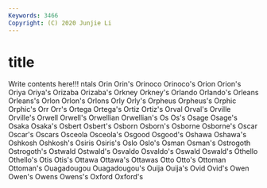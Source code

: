 ```yaml
---
Keywords: 3466
Copyright: (C) 2020 Junjie Li
---
```


# title

Write contents here!!!
ntals 
Orin 
Orin's 
Orinoco
Orinoco's 
Orion 
Orion's 
Oriya 
Oriya's 
Orizaba 
Orizaba's 
Orkney 
Orkney's 
Orlando
Orlando's 
Orleans 
Orleans's 
Orlon 
Orlon's 
Orlons 
Orly 
Orly's 
Orpheus 
Orpheus's
Orphic 
Orphic's 
Orr 
Orr's 
Ortega 
Ortega's 
Ortiz 
Ortiz's 
Orval 
Orval's
Orville 
Orville's 
Orwell 
Orwell's 
Orwellian 
Orwellian's 
Os 
Os's 
Osage 
Osage's
Osaka 
Osaka's 
Osbert 
Osbert's 
Osborn 
Osborn's 
Osborne 
Osborne's 
Oscar 
Oscar's
Oscars 
Osceola 
Osceola's 
Osgood 
Osgood's 
Oshawa 
Oshawa's 
Oshkosh 
Oshkosh's 
Osiris
Osiris's 
Oslo 
Oslo's 
Osman 
Osman's 
Ostrogoth 
Ostrogoth's 
Ostwald 
Ostwald's 
Osvaldo
Osvaldo's 
Oswald 
Oswald's 
Othello 
Othello's 
Otis 
Otis's 
Ottawa 
Ottawa's 
Ottawas
Otto 
Otto's 
Ottoman 
Ottoman's 
Ouagadougou 
Ouagadougou's 
Ouija 
Ouija's 
Ovid 
Ovid's
Owen 
Owen's 
Owens 
Owens's 
Oxford 
Oxford's 
